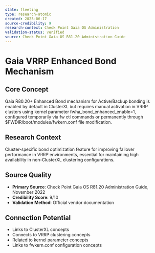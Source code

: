 ```yaml
---
state: fleeting
type: research-atomic
created: 2025-06-17
source-credibility: 9
research-context: Check Point Gaia OS Administration
validation-status: verified
source: Check Point Gaia OS R81.20 Administration Guide
---
```


# Gaia VRRP Enhanced Bond Mechanism

## Core Concept
Gaia R80.20+ Enhanced Bond mechanism for Active/Backup bonding is enabled by default in ClusterXL but requires manual activation in VRRP clusters using kernel parameter fwha_bond_enhanced_enable=1, configured temporarily via fw ctl commands or permanently through $FWDIR/boot/modules/fwkern.conf file modification.

## Research Context
Cluster-specific bond optimization feature for improving failover performance in VRRP environments, essential for maintaining high availability in non-ClusterXL clustering configurations.

## Source Quality
- **Primary Source**: Check Point Gaia OS R81.20 Administration Guide, November 2022
- **Credibility Score**: 9/10
- **Validation Method**: Official vendor documentation

## Connection Potential
- Links to ClusterXL concepts
- Connects to VRRP clustering concepts
- Related to kernel parameter concepts
- Links to fwkern.conf configuration concepts